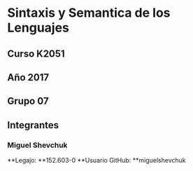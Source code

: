 # Sintaxis y Semantica de los Lenguajes
## Curso K2051
## Año 2017
## Grupo 07
## Integrantes
### Miguel Shevchuk
**Legajo: **152.603-0
**Usuario GitHub: **miguelshevchuk
